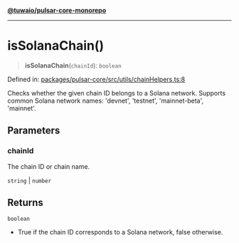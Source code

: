 [**@tuwaio/pulsar-core-monorepo**](../../../README.md)

***

# isSolanaChain()

> **isSolanaChain**(`chainId`): `boolean`

Defined in: [packages/pulsar-core/src/utils/сhainHelpers.ts:8](https://github.com/TuwaIO/pulsar-core/blob/5b62bcb03f6eb32e89bac66553fb0e9e924d55a1/packages/pulsar-core/src/utils/сhainHelpers.ts#L8)

Checks whether the given chain ID belongs to a Solana network.
Supports common Solana network names: 'devnet', 'testnet', 'mainnet-beta', 'mainnet'.

## Parameters

### chainId

The chain ID or chain name.

`string` | `number`

## Returns

`boolean`

- True if the chain ID corresponds to a Solana network, false otherwise.
